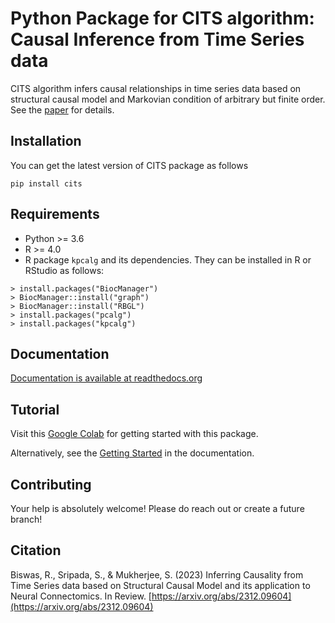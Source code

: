 # Python Package for CITS algorithm: Causal Inference from Time Series data

CITS algorithm infers causal relationships in time series data based on structural causal model and Markovian condition of arbitrary but finite order. See the [paper](https://arxiv.org/abs/2312.09604) for details.

## Installation

You can get the latest version of CITS package as follows

`pip install cits`

## Requirements

- Python >= 3.6
- R >= 4.0
- R package `kpcalg` and its dependencies. They can be installed in R or RStudio as follows:

```
> install.packages("BiocManager")
> BiocManager::install("graph")
> BiocManager::install("RBGL")
> install.packages("pcalg")
> install.packages("kpcalg")
```


## Documentation

[Documentation is available at readthedocs.org](https://cits.readthedocs.io/en/latest/)

## Tutorial

Visit this [Google Colab](https://colab.research.google.com/drive/1TS_uVnbiW9Pb1ywBVjHdL-lnrdFkJ3wp?usp=sharing) for getting started with this package.

Alternatively, see the [Getting Started](https://cits.readthedocs.io/en/latest/gettingstarted.html) in the documentation. 

## Contributing

Your help is absolutely welcome! Please do reach out or create a future branch!

## Citation

Biswas, R., Sripada, S., & Mukherjee, S. (2023) Inferring Causality from Time Series data based on Structural Causal Model and its application to Neural Connectomics. In Review. [https://arxiv.org/abs/2312.09604](https://arxiv.org/abs/2312.09604)
